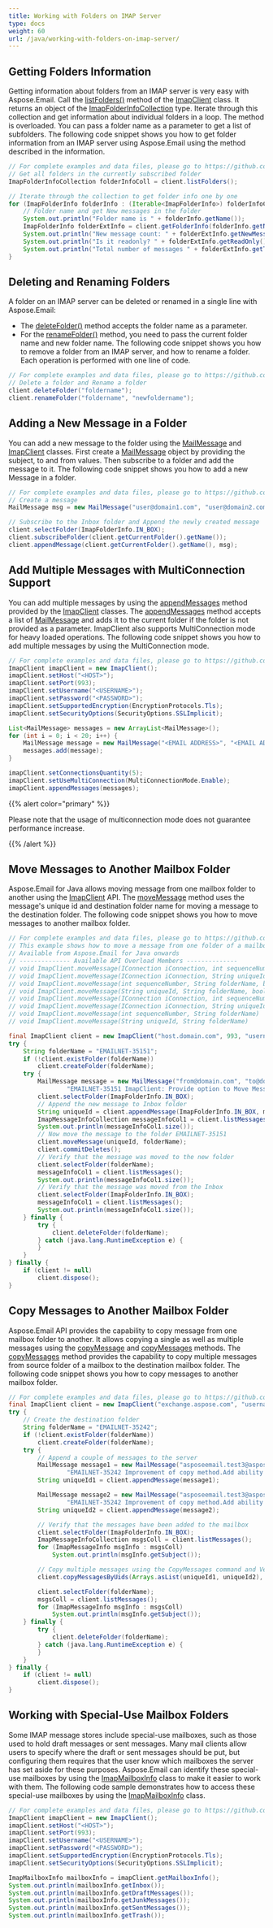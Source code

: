 ```yaml
---
title: Working with Folders on IMAP Server
type: docs
weight: 60
url: /java/working-with-folders-on-imap-server/
---
```



## **Getting Folders Information**
Getting information about folders from an IMAP server is very easy with Aspose.Email. Call the [listFolders()](https://apireference.aspose.com/email/java/com.aspose.email/ImapClient#listFolders\(\)) method of the [ImapClient](https://apireference.aspose.com/email/java/com.aspose.email/ImapClient) class. It returns an object of the [ImapFolderInfoCollection](https://apireference.aspose.com/email/java/com.aspose.email/imapfolderinfocollection) type. Iterate through this collection and get information about individual folders in a loop. The method is overloaded. You can pass a folder name as a parameter to get a list of subfolders. The following code snippet shows you how to get folder information from an IMAP server using Aspose.Email using the method described in the information.



~~~Java
// For complete examples and data files, please go to https://github.com/aspose-email/Aspose.Email-for-Java
// Get all folders in the currently subscribed folder
ImapFolderInfoCollection folderInfoColl = client.listFolders();

// Iterate through the collection to get folder info one by one
for (ImapFolderInfo folderInfo : (Iterable<ImapFolderInfo>) folderInfoColl) {
    // Folder name and get New messages in the folder
    System.out.println("Folder name is " + folderInfo.getName());
    ImapFolderInfo folderExtInfo = client.getFolderInfo(folderInfo.getName());
    System.out.println("New message count: " + folderExtInfo.getNewMessageCount());
    System.out.println("Is it readonly? " + folderExtInfo.getReadOnly());
    System.out.println("Total number of messages " + folderExtInfo.getTotalMessageCount());
}
~~~
## **Deleting and Renaming Folders**
A folder on an IMAP server can be deleted or renamed in a single line with Aspose.Email:

- The [deleteFolder()](https://apireference.aspose.com/email/java/com.aspose.email/ImapClient#deleteFolder\(java.lang.String\)) method accepts the folder name as a parameter.
- For the [renameFolder()](https://apireference.aspose.com/email/java/com.aspose.email/ImapClient#renameFolder\(java.lang.String,%20java.lang.String\)) method, you need to pass the current folder name and new folder name.
  The following code snippet shows you how to remove a folder from an IMAP server, and how to rename a folder. Each operation is performed with one line of code.



~~~Java
// For complete examples and data files, please go to https://github.com/aspose-email/Aspose.Email-for-Java
// Delete a folder and Rename a folder
client.deleteFolder("foldername");
client.renameFolder("foldername", "newfoldername");
~~~
## **Adding a New Message in a Folder**
You can add a new message to the folder using the [MailMessage](https://apireference.aspose.com/email/java/com.aspose.email/MailMessage) and [ImapClient](https://apireference.aspose.com/email/java/com.aspose.email/ImapClient) classes. First create a [MailMessage](https://apireference.aspose.com/email/java/com.aspose.email/MailMessage) object by providing the subject, to and from values. Then subscribe to a folder and add the message to it. The following code snippet shows you how to add a new Message in a folder.



~~~Java
// For complete examples and data files, please go to https://github.com/aspose-email/Aspose.Email-for-Java
// Create a message
MailMessage msg = new MailMessage("user@domain1.com", "user@domain2.com", "subject", "message");

// Subscribe to the Inbox folder and Append the newly created message
client.selectFolder(ImapFolderInfo.IN_BOX);
client.subscribeFolder(client.getCurrentFolder().getName());
client.appendMessage(client.getCurrentFolder().getName(), msg);
~~~
## **Add Multiple Messages with MultiConnection Support**
You can add multiple messages by using the [appendMessages](https://apireference.aspose.com/email/java/com.aspose.email/ImapClient#appendMessages\(com.aspose.email.IConnection,%20java.lang.Iterable\)) method provided by the [ImapClient](https://apireference.aspose.com/email/java/com.aspose.email/ImapClient) classes. The [appendMessages](https://apireference.aspose.com/email/java/com.aspose.email/ImapClient#appendMessages\(com.aspose.email.IConnection,%20java.lang.Iterable\)) method accepts a list of [MailMessage](https://apireference.aspose.com/email/java/com.aspose.email/MailMessage) and adds it to the current folder if the folder is not provided as a parameter. ImapClient also supports MultiConnection mode for heavy loaded operations. The following code snippet shows you how to add multiple messages by using the MultiConnection mode.



~~~Java
// For complete examples and data files, please go to https://github.com/aspose-email/Aspose.Email-for-Java
ImapClient imapClient = new ImapClient();
imapClient.setHost("<HOST>");
imapClient.setPort(993);
imapClient.setUsername("<USERNAME>");
imapClient.setPassword("<PASSWORD>");
imapClient.setSupportedEncryption(EncryptionProtocols.Tls);
imapClient.setSecurityOptions(SecurityOptions.SSLImplicit);

List<MailMessage> messages = new ArrayList<MailMessage>();
for (int i = 0; i < 20; i++) {
    MailMessage message = new MailMessage("<EMAIL ADDRESS>", "<EMAIL ADDRESS>", "Test Message - " + UUID.randomUUID().toString(), "IMAP Group Append with MultiConnection");
    messages.add(message);
}

imapClient.setConnectionsQuantity(5);
imapClient.setUseMultiConnection(MultiConnectionMode.Enable);
imapClient.appendMessages(messages);
~~~

{{% alert color="primary" %}} 

Please note that the usage of multiconnection mode does not guarantee performance increase.

{{% /alert %}} 
## **Move Messages to Another Mailbox Folder**
Aspose.Email for Java allows moving message from one mailbox folder to another using the [ImapClient](https://apireference.aspose.com/email/java/com.aspose.email/ImapClient) API. The [moveMessage](https://apireference.aspose.com/email/java/com.aspose.email/ImapClient#moveMessage\(int,%20java.lang.String\)) method uses the message's unique id and destination folder name for moving a message to the destination folder. The following code snippet shows you how to move messages to another mailbox folder.



~~~Java
// For complete examples and data files, please go to https://github.com/aspose-email/Aspose.Email-for-Java
// This example shows how to move a message from one folder of a mailbox to another one using the ImapClient API of Aspose.Email for Java
// Available from Aspose.Email for Java onwards
// -------------- Available API Overload Members --------------
// void ImapClient.moveMessage(IConnection iConnection, int sequenceNumber, String folderName, boolean commitDeletions)
// void ImapClient.moveMessage(IConnection iConnection, String uniqueId, String folderName, boolean commitDeletions)
// void ImapClient.moveMessage(int sequenceNumber, String folderName, boolean commitDeletions)
// void ImapClient.moveMessage(String uniqueId, String folderName, boolean commitDeletions)
// void ImapClient.moveMessage(IConnection iConnection, int sequenceNumber, String folderName)
// void ImapClient.moveMessage(IConnection iConnection, String uniqueId, String folderName)
// void ImapClient.moveMessage(int sequenceNumber, String folderName)
// void ImapClient.moveMessage(String uniqueId, String folderName)

final ImapClient client = new ImapClient("host.domain.com", 993, "username", "password");
try {
    String folderName = "EMAILNET-35151";
    if (!client.existFolder(folderName))
        client.createFolder(folderName);
    try {
        MailMessage message = new MailMessage("from@domain.com", "to@domain.com", "EMAILNET-35151 - " + UUID.randomUUID(),
                "EMAILNET-35151 ImapClient: Provide option to Move Message");
        client.selectFolder(ImapFolderInfo.IN_BOX);
        // Append the new message to Inbox folder
        String uniqueId = client.appendMessage(ImapFolderInfo.IN_BOX, message);
        ImapMessageInfoCollection messageInfoCol1 = client.listMessages();
        System.out.println(messageInfoCol1.size());
        // Now move the message to the folder EMAILNET-35151
        client.moveMessage(uniqueId, folderName);
        client.commitDeletes();
        // Verify that the message was moved to the new folder
        client.selectFolder(folderName);
        messageInfoCol1 = client.listMessages();
        System.out.println(messageInfoCol1.size());
        // Verify that the message was moved from the Inbox
        client.selectFolder(ImapFolderInfo.IN_BOX);
        messageInfoCol1 = client.listMessages();
        System.out.println(messageInfoCol1.size());
    } finally {
        try {
            client.deleteFolder(folderName);
        } catch (java.lang.RuntimeException e) {
        }
    }
} finally {
    if (client != null)
        client.dispose();
}
~~~
## **Copy Messages to Another Mailbox Folder**
Aspose.Email API provides the capability to copy message from one mailbox folder to another. It allows copying a single as well as multiple messages using the [copyMessage](https://apireference.aspose.com/email/java/com.aspose.email/ImapClient#copyMessage\(com.aspose.email.IConnection,%20int,%20java.lang.String\)) and [copyMessages](https://apireference.aspose.com/email/java/com.aspose.email/ImapClient#copyMessage\(int,%20java.lang.String\)) methods. The [copyMessages](https://apireference.aspose.com/email/java/com.aspose.email/ImapClient#copyMessage\(int,%20java.lang.String\)) method provides the capability to copy multiple messages from source folder of a mailbox to the destination mailbox folder. The following code snippet shows you how to copy messages to another mailbox folder.



~~~Java
// For complete examples and data files, please go to https://github.com/aspose-email/Aspose.Email-for-Java
final ImapClient client = new ImapClient("exchange.aspose.com", "username", "password");
try {
    // Create the destination folder
    String folderName = "EMAILNET-35242";
    if (!client.existFolder(folderName))
        client.createFolder(folderName);
    try {
        // Append a couple of messages to the server
        MailMessage message1 = new MailMessage("asposeemail.test3@aspose.com", "asposeemail.test3@aspose.com", "EMAILNET-35242 - " + UUID.randomUUID(),
                "EMAILNET-35242 Improvement of copy method.Add ability to 'copy' multiple messages per invocation.");
        String uniqueId1 = client.appendMessage(message1);

        MailMessage message2 = new MailMessage("asposeemail.test3@aspose.com", "asposeemail.test3@aspose.com", "EMAILNET-35242 - " + UUID.randomUUID(),
                "EMAILNET-35242 Improvement of copy method.Add ability to 'copy' multiple messages per invocation.");
        String uniqueId2 = client.appendMessage(message2);

        // Verify that the messages have been added to the mailbox
        client.selectFolder(ImapFolderInfo.IN_BOX);
        ImapMessageInfoCollection msgsColl = client.listMessages();
        for (ImapMessageInfo msgInfo : msgsColl)
            System.out.println(msgInfo.getSubject());

        // Copy multiple messages using the CopyMessages command and Verify that messages are copied to the destination folder
        client.copyMessagesByUids(Arrays.asList(uniqueId1, uniqueId2), folderName);

        client.selectFolder(folderName);
        msgsColl = client.listMessages();
        for (ImapMessageInfo msgInfo : msgsColl)
            System.out.println(msgInfo.getSubject());
    } finally {
        try {
            client.deleteFolder(folderName);
        } catch (java.lang.RuntimeException e) {
        }
    }
} finally {
    if (client != null)
        client.dispose();
}
~~~
## **Working with Special-Use Mailbox Folders**
Some IMAP message stores include special-use mailboxes, such as those used to hold draft messages or sent messages. Many mail clients allow users to specify where the draft or sent messages should be put, but configuring them requires that the user know which mailboxes the server has set aside for these purposes. Aspose.Email can identify these special-use mailboxes by using the [ImapMailboxInfo](https://apireference.aspose.com/email/java/com.aspose.email/ImapMailboxInfo) class to make it easier to work with them. The following code sample demonstrates how to access these special-use mailboxes by using the [ImapMailboxInfo](https://apireference.aspose.com/email/java/com.aspose.email/ImapMailboxInfo) class.

~~~Java
// For complete examples and data files, please go to https://github.com/aspose-email/Aspose.Email-for-Java
ImapClient imapClient = new ImapClient();
imapClient.setHost("<HOST>");
imapClient.setPort(993);
imapClient.setUsername("<USERNAME>");
imapClient.setPassword("<PASSWORD>");
imapClient.setSupportedEncryption(EncryptionProtocols.Tls);
imapClient.setSecurityOptions(SecurityOptions.SSLImplicit);

ImapMailboxInfo mailboxInfo = imapClient.getMailboxInfo();
System.out.println(mailboxInfo.getInbox());
System.out.println(mailboxInfo.getDraftMessages());
System.out.println(mailboxInfo.getJunkMessages());
System.out.println(mailboxInfo.getSentMessages());
System.out.println(mailboxInfo.getTrash());
~~~
